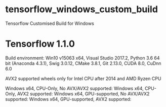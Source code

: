 # tensorflow_windows_custom_build
Tensorflow Customised Build for Windows

# Tensorflow 1.1.0
Build environment: Win10 v15063 x64, Visual Studio 2017.2, Python 3.6 64 bit (Anaconda 4.3.1), Swig 3.0.12, CMake 3.8.1, Git 2.13.0, CUDA 8.0, CuDnn 6.0

AVX2 supported wheels only for Intel CPU after 2014 and AMD Ryzen CPU

Windows x64, CPU-Only, No AVX/AVX2 supported: 
Windows x64, CPU-Only, AVX2 supported:
Windows x64, GPU-supported, No AVX/AVX2 supported:
Windows x64, GPU-supported, AVX2 supported:
